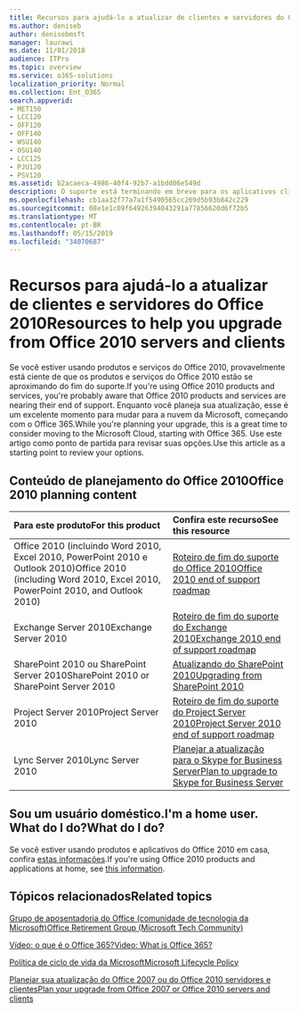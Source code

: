 ```yaml
---
title: Recursos para ajudá-lo a atualizar de clientes e servidores do Office 2010
ms.author: deniseb
author: denisebmsft
manager: laurawi
ms.date: 11/01/2018
audience: ITPro
ms.topic: overview
ms.service: o365-solutions
localization_priority: Normal
ms.collection: Ent_O365
search.appverid:
- MET150
- LCC120
- OFF120
- OFF140
- WSU140
- OSU140
- LCC125
- PJU120
- PSV120
ms.assetid: b2acaeca-4986-40f4-92b7-a1bdd06e549d
description: O suporte está terminando em breve para os aplicativos cliente e servidores do Office 2010, e os acordos de suporte personalizados não estão disponíveis. Use este artigo para começar a planejar sua atualização agora.
ms.openlocfilehash: cb1aa32f77a7a1f5490565cc269d5b93b842c229
ms.sourcegitcommit: 08e1e1c09f64926394043291a77856620d6f72b5
ms.translationtype: MT
ms.contentlocale: pt-BR
ms.lasthandoff: 05/15/2019
ms.locfileid: "34070687"
---
```

# <a name="resources-to-help-you-upgrade-from-office-2010-servers-and-clients"></a><span data-ttu-id="e0738-104">Recursos para ajudá-lo a atualizar de clientes e servidores do Office 2010</span><span class="sxs-lookup"><span data-stu-id="e0738-104">Resources to help you upgrade from Office 2010 servers and clients</span></span>

<span data-ttu-id="e0738-105">Se você estiver usando produtos e serviços do Office 2010, provavelmente está ciente de que os produtos e serviços do Office 2010 estão se aproximando do fim do suporte.</span><span class="sxs-lookup"><span data-stu-id="e0738-105">If you're using Office 2010 products and services, you're probably aware that Office 2010 products and services are nearing their end of support.</span></span> <span data-ttu-id="e0738-106">Enquanto você planeja sua atualização, esse é um excelente momento para mudar para a nuvem da Microsoft, começando com o Office 365.</span><span class="sxs-lookup"><span data-stu-id="e0738-106">While you're planning your upgrade, this is a great time to consider moving to the Microsoft Cloud, starting with Office 365.</span></span> <span data-ttu-id="e0738-107">Use este artigo como ponto de partida para revisar suas opções.</span><span class="sxs-lookup"><span data-stu-id="e0738-107">Use this article as a starting point to review your options.</span></span>
      
## <a name="office-2010-planning-content"></a><span data-ttu-id="e0738-108">Conteúdo de planejamento do Office 2010</span><span class="sxs-lookup"><span data-stu-id="e0738-108">Office 2010 planning content</span></span>
  
|<span data-ttu-id="e0738-109">**Para este produto**</span><span class="sxs-lookup"><span data-stu-id="e0738-109">**For this product**</span></span>|<span data-ttu-id="e0738-110">**Confira este recurso**</span><span class="sxs-lookup"><span data-stu-id="e0738-110">**See this resource**</span></span>|
|:-----|:-----|
|<span data-ttu-id="e0738-111">Office 2010 (incluindo Word 2010, Excel 2010, PowerPoint 2010 e Outlook 2010)</span><span class="sxs-lookup"><span data-stu-id="e0738-111">Office 2010 (including Word 2010, Excel 2010, PowerPoint 2010, and Outlook 2010)</span></span>  <br/> |[<span data-ttu-id="e0738-112">Roteiro de fim do suporte do Office 2010</span><span class="sxs-lookup"><span data-stu-id="e0738-112">Office 2010 end of support roadmap</span></span>](https://docs.microsoft.com/DeployOffice/office-2010-end-support-roadmap) <br/> |
|<span data-ttu-id="e0738-113">Exchange Server 2010</span><span class="sxs-lookup"><span data-stu-id="e0738-113">Exchange Server 2010</span></span>  <br/> |[<span data-ttu-id="e0738-114">Roteiro de fim do suporte do Exchange 2010</span><span class="sxs-lookup"><span data-stu-id="e0738-114">Exchange 2010 end of support roadmap</span></span>](exchange-2010-end-of-support.md) <br/> |
|<span data-ttu-id="e0738-115">SharePoint 2010 ou SharePoint Server 2010</span><span class="sxs-lookup"><span data-stu-id="e0738-115">SharePoint 2010 or SharePoint Server 2010</span></span>  <br/> |[<span data-ttu-id="e0738-116">Atualizando do SharePoint 2010</span><span class="sxs-lookup"><span data-stu-id="e0738-116">Upgrading from SharePoint 2010</span></span>](upgrade-from-sharepoint-2010.md) <br/> |
|<span data-ttu-id="e0738-117">Project Server 2010</span><span class="sxs-lookup"><span data-stu-id="e0738-117">Project Server 2010</span></span> <br/> | [<span data-ttu-id="e0738-118">Roteiro de fim do suporte do Project Server 2010</span><span class="sxs-lookup"><span data-stu-id="e0738-118">Project Server 2010 end of support roadmap</span></span>](project-server-2010-end-of-support.md) <br/> |
|<span data-ttu-id="e0738-119">Lync Server 2010</span><span class="sxs-lookup"><span data-stu-id="e0738-119">Lync Server 2010</span></span> <br/> | [<span data-ttu-id="e0738-120">Planejar a atualização para o Skype for Business Server</span><span class="sxs-lookup"><span data-stu-id="e0738-120">Plan to upgrade to Skype for Business Server</span></span>](https://docs.microsoft.com/skypeforbusiness/plan-your-deployment/upgrade) <br/> |
    
## <a name="im-a-home-user-what-do-i-do"></a><span data-ttu-id="e0738-121">Sou um usuário doméstico.</span><span class="sxs-lookup"><span data-stu-id="e0738-121">I'm a home user.</span></span> <span data-ttu-id="e0738-122">What do I do?</span><span class="sxs-lookup"><span data-stu-id="e0738-122">What do I do?</span></span>

<span data-ttu-id="e0738-123">Se você estiver usando produtos e aplicativos do Office 2010 em casa, confira [estas informações](plan-upgrade-previous-versions-office.md#im-a-home-user-what-do-i-do).</span><span class="sxs-lookup"><span data-stu-id="e0738-123">If you're using Office 2010 products and applications at home, see [this information](plan-upgrade-previous-versions-office.md#im-a-home-user-what-do-i-do).</span></span>

## <a name="related-topics"></a><span data-ttu-id="e0738-124">Tópicos relacionados</span><span class="sxs-lookup"><span data-stu-id="e0738-124">Related topics</span></span>

[<span data-ttu-id="e0738-125">Grupo de aposentadoria do Office (comunidade de tecnologia da Microsoft)</span><span class="sxs-lookup"><span data-stu-id="e0738-125">Office Retirement Group (Microsoft Tech Community)</span></span>](https://go.microsoft.com/fwlink/?linkid=842065)
  
[<span data-ttu-id="e0738-126">Vídeo: o que é o Office 365?</span><span class="sxs-lookup"><span data-stu-id="e0738-126">Video: What is Office 365?</span></span>](https://support.office.com/article/847caf12-2589-452c-8aca-1c009797678b.aspx)
  
[<span data-ttu-id="e0738-127">Política de ciclo de vida da Microsoft</span><span class="sxs-lookup"><span data-stu-id="e0738-127">Microsoft Lifecycle Policy</span></span>](https://go.microsoft.com/fwlink/?linkid=865200)

[<span data-ttu-id="e0738-128">Planejar sua atualização do Office 2007 ou do Office 2010 servidores e clientes</span><span class="sxs-lookup"><span data-stu-id="e0738-128">Plan your upgrade from Office 2007 or Office 2010 servers and clients</span></span>](plan-upgrade-previous-versions-office.md)

